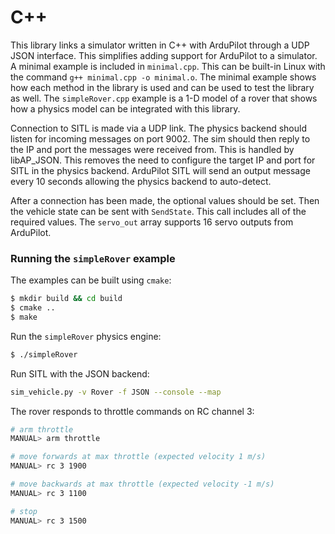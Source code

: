 # C++

This library links a simulator written in C++ with ArduPilot through a UDP JSON interface. This simplifies adding support for ArduPilot to a simulator. A minimal example is included in `minimal.cpp`. This can be built-in Linux with the command `g++ minimal.cpp -o minimal.o`. The minimal example shows how each method in the library is used and can be used to test the library as well. The `simpleRover.cpp` example is a 1-D model of a rover that shows how a physics model can be integrated with this library.

Connection to SITL is made via a UDP link. The physics backend should listen for incoming messages on port 9002. The sim should then reply to the IP and port the messages were received from. This is handled by libAP_JSON. This removes the need to configure the target IP and port for SITL in the physics backend. ArduPilot SITL will send an output message every 10 seconds allowing the physics backend to auto-detect.

After a connection has been made, the optional values should be set. Then the vehicle state can be sent with `SendState`. This call includes all of the required values. The `servo_out` array supports 16 servo outputs from ArduPilot.

### Running the `simpleRover` example

The examples can be built using `cmake`:

```bash
$ mkdir build && cd build
$ cmake ..
$ make
```

Run the `simpleRover` physics engine:

```bash
$ ./simpleRover
```

Run SITL with the JSON backend:

```bash
sim_vehicle.py -v Rover -f JSON --console --map
```

The rover responds to throttle commands on RC channel 3:

```bash
# arm throttle
MANUAL> arm throttle

# move forwards at max throttle (expected velocity 1 m/s)
MANUAL> rc 3 1900

# move backwards at max throttle (expected velocity -1 m/s)
MANUAL> rc 3 1100

# stop
MANUAL> rc 3 1500
```
